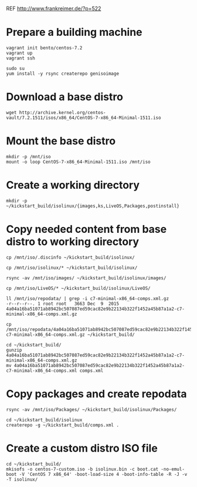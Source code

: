 REF http://www.frankreimer.de/?p=522

# Prepare a building machine

```
vagrant init bento/centos-7.2
vagrant up
vagrant ssh

sudo su
yum install -y rsync createrepo genisoimage
```

# Download a base distro

```
wget http://archive.kernel.org/centos-vault/7.2.1511/isos/x86_64/CentOS-7-x86_64-Minimal-1511.iso
```

# Mount the base distro

```
mkdir -p /mnt/iso
mount -o loop CentOS-7-x86_64-Minimal-1511.iso /mnt/iso
```

# Create a working directory

```
mkdir -p ~/kickstart_build/isolinux/{images,ks,LiveOS,Packages,postinstall}
```

# Copy needed content from base distro to working directory

```
cp /mnt/iso/.discinfo ~/kickstart_build/isolinux/

cp /mnt/iso/isolinux/* ~/kickstart_build/isolinux/

rsync -av /mnt/iso/images/ ~/kickstart_build/isolinux/images/

cp /mnt/iso/LiveOS/* ~/kickstart_build/isolinux/LiveOS/

ll /mnt/iso/repodata/ | grep -i c7-minimal-x86_64-comps.xml.gz
-r--r--r--. 1 root root   3663 Dec  9  2015 4a04a16ba51071ab8942bc507087ed59cac82e9b22134b322f1452a45b87a1a2-c7-minimal-x86_64-comps.xml.gz

cp /mnt/iso/repodata/4a04a16ba51071ab8942bc507087ed59cac82e9b22134b322f1452a45b87a1a2-c7-minimal-x86_64-comps.xml.gz ~/kickstart_build/

cd ~/kickstart_build/
gunzip 4a04a16ba51071ab8942bc507087ed59cac82e9b22134b322f1452a45b87a1a2-c7-minimal-x86_64-comps.xml.gz
mv 4a04a16ba51071ab8942bc507087ed59cac82e9b22134b322f1452a45b87a1a2-c7-minimal-x86_64-comps.xml comps.xml
```

# Copy packages and create repodata

```
rsync -av /mnt/iso/Packages/ ~/kickstart_build/isolinux/Packages/

cd ~/kickstart_build/isolinux
createrepo -g ~/kickstart_build/comps.xml .
```

# Create a custom distro ISO file

```
cd ~/kickstart_build/
mkisofs -o centos-7-custom.iso -b isolinux.bin -c boot.cat -no-emul-boot -V 'CentOS 7 x86_64' -boot-load-size 4 -boot-info-table -R -J -v -T isolinux/
```
